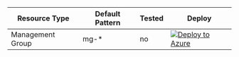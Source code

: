 |Resource Type|Default Pattern|Tested|Deploy|
|--|--|--|--|
|Management Group|mg-*|no|[![Deploy to Azure](https://aka.ms/deploytoazurebutton)](https://portal.azure.com/#create/Microsoft.Template/uri/https%3A%2F%2Fraw.githubusercontent.com%2Fmatthiasguentert%2Fazure-naming-convention-initiative%2Fmg_arm_templates%2Fbicep%2Fnaming-convention-rg.bicep)|